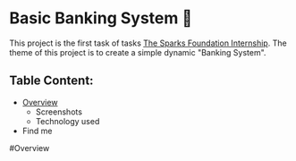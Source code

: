 # Basic Banking System :bank:
This project is the first task of tasks [The Sparks Foundation Internship](https://www.thesparksfoundationsingapore.org/).
The theme of this project is to create a simple dynamic "Banking System". 
## Table Content:
- [Overview](https://github.com/asmaaraafat27/Basic-Banking-System/blob/main/README.md#table-content)
   - Screenshots
   - Technology used
- Find me

#Overview

